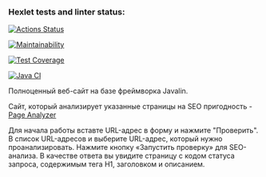 ### Hexlet tests and linter status:
[![Actions Status](https://github.com/fireyorkUP/java-project-72/actions/workflows/hexlet-check.yml/badge.svg)](https://github.com/fireyorkUP/java-project-72/actions)

[![Maintainability](https://api.codeclimate.com/v1/badges/588d6032fdf34ac34851/maintainability)](https://codeclimate.com/github/fireyorkUP/java-project-72/maintainability)

[![Test Coverage](https://api.codeclimate.com/v1/badges/588d6032fdf34ac34851/test_coverage)](https://codeclimate.com/github/fireyorkUP/java-project-72/test_coverage)

[![Java CI](https://github.com/fireyorkUP/java-project-72/actions/workflows/github-actions-demo.yml/badge.svg)](https://github.com/fireyorkUP/java-project-72/actions/workflows/github-actions-demo.yml)

Полноценный веб-сайт на базе фреймворка Javalin.

Сайт, который анализирует указанные страницы на SEO пригодность - [Page Analyzer](https://java-project-72-2-tds4.onrender.com)

Для начала работы вставте URL-адрес в форму и нажмите "Проверить".
В список URL-адресов и выберите URL-адрес, который нужно проанализировать. Нажмите кнопку «Запустить проверку» для SEO-анализа.
В качестве ответа вы увидите страницу с кодом статуса запроса, содержимым тега H1, заголовком и описанием.
